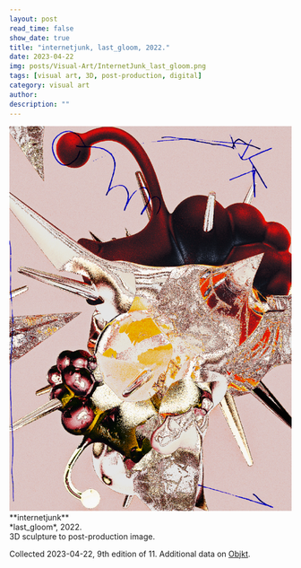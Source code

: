 ```yaml
---
layout: post
read_time: false
show_date: true
title: "internetjunk, last_gloom, 2022."
date: 2023-04-22
img: posts/Visual-Art/InternetJunk_last_gloom.png
tags: [visual art, 3D, post-production, digital]
category: visual art
author: 
description: ""
---
```


<img src='./assets/img/posts/Visual-Art/InternetJunk_last_gloom.png'>

<br>
**internetjunk**
<br>*last_gloom*, 2022.
<br>3D sculpture to post-production image.

 <div class="page-separator"></div>

Collected 2023-04-22, 9th edition of 11. Additional data on [Objkt](https://objkt.com/tokens/versum_items/24182).
